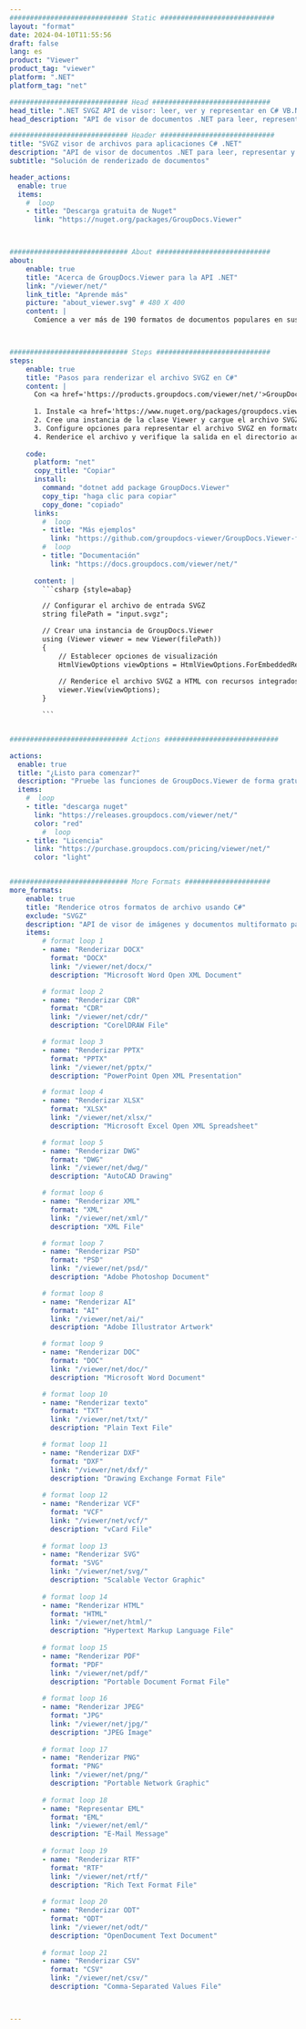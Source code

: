 ```yaml
---
############################# Static ############################
layout: "format"
date: 2024-04-10T11:55:56
draft: false
lang: es
product: "Viewer"
product_tag: "viewer"
platform: ".NET"
platform_tag: "net"

############################# Head #############################
head_title: ".NET SVGZ API de visor: leer, ver y representar en C# VB.NET"
head_description: "API de visor de documentos .NET para leer, representar y mostrar SVGZ en cualquier tipo de aplicaciones C#, ASP.NET, VB.NET y .NET Core."

############################# Header ############################
title: "SVGZ visor de archivos para aplicaciones C# .NET" 
description: "API de visor de documentos .NET para leer, representar y mostrar archivos SVGZ en cualquier tipo de aplicaciones C#, ASP.NET, VB.NET y .NET Core. Vea los archivos renderizados con formato y diseño reales en HTML5, PDF o como una imagen usando unas pocas líneas de código." 
subtitle: "Solución de renderizado de documentos" 

header_actions:
  enable: true
  items:
    #  loop
    - title: "Descarga gratuita de Nuget"
      link: "https://nuget.org/packages/GroupDocs.Viewer"



############################# About ############################
about:
    enable: true
    title: "Acerca de GroupDocs.Viewer para la API .NET"
    link: "/viewer/net/"
    link_title: "Aprende más"
    picture: "about_viewer.svg" # 480 X 400
    content: |
      Comience a ver más de 190 formatos de documentos populares en sus aplicaciones .NET usando GroupDocs.Viewer para API .NET agregando algunas líneas de código. Los desarrolladores pueden mostrar fácilmente PDF, procesamiento de textos, hojas de cálculo de Excel, presentaciones, Visio, proyectos, Outlook y muchos otros formatos de documentos populares en modos HTML5, imagen o PDF. La representación del documento es rápida, idéntica al archivo fuente original y no requiere la instalación de software adicional ni ninguna otra biblioteca externa.



############################# Steps ############################
steps:
    enable: true
    title: "Pasos para renderizar el archivo SVGZ en C#" 
    content: |
      Con <a href='https://products.groupdocs.com/viewer/net/'>GroupDocs.Viewer</a> puede renderizar SVGZ a HTML, JPEG, PNG o PDF en unos pocos pasos.
      
      1. Instale <a href='https://www.nuget.org/packages/groupdocs.viewer'>GroupDocs.Viewer para .NET</a> usando su administrador de paquetes favorito. 
      2. Cree una instancia de la clase Viewer y cargue el archivo SVGZ con la ruta completa.  
      3. Configure opciones para representar el archivo SVGZ en formato HTML, PNG, JPEG o PDF. 
      4. Renderice el archivo y verifique la salida en el directorio actual. 
   
    code:
      platform: "net"
      copy_title: "Copiar"
      install:
        command: "dotnet add package GroupDocs.Viewer"
        copy_tip: "haga clic para copiar"
        copy_done: "copiado"
      links:
        #  loop
        - title: "Más ejemplos"
          link: "https://github.com/groupdocs-viewer/GroupDocs.Viewer-for-.NET"
        #  loop
        - title: "Documentación"
          link: "https://docs.groupdocs.com/viewer/net/"
          
      content: |
        ```csharp {style=abap}

        // Configurar el archivo de entrada SVGZ
        string filePath = "input.svgz";

        // Crear una instancia de GroupDocs.Viewer
        using (Viewer viewer = new Viewer(filePath))
        {
            // Establecer opciones de visualización
            HtmlViewOptions viewOptions = HtmlViewOptions.ForEmbeddedResources();
                
            // Renderice el archivo SVGZ a HTML con recursos integrados
            viewer.View(viewOptions);
        }

        ```            


############################# Actions ############################

actions:
  enable: true
  title: "¿Listo para comenzar?"
  description: "Pruebe las funciones de GroupDocs.Viewer de forma gratuita o solicite una licencia"
  items:
    #  loop
    - title: "descarga nuget"
      link: "https://releases.groupdocs.com/viewer/net/"
      color: "red"
        #  loop
    - title: "Licencia"
      link: "https://purchase.groupdocs.com/pricing/viewer/net/"
      color: "light"


############################# More Formats #####################
more_formats:
    enable: true
    title: "Renderice otros formatos de archivo usando C#"
    exclude: "SVGZ"
    description: "API de visor de imágenes y documentos multiformato para .NET. Vea algunos de los formatos de archivo populares a continuación sin visores externos."
    items: 
        # format loop 1
        - name: "Renderizar DOCX"
          format: "DOCX"
          link: "/viewer/net/docx/"
          description: "Microsoft Word Open XML Document" 

        # format loop 2
        - name: "Renderizar CDR" 
          format: "CDR"
          link: "/viewer/net/cdr/"
          description: "CorelDRAW File" 

        # format loop 3
        - name: "Renderizar PPTX"
          format: "PPTX"
          link: "/viewer/net/pptx/"
          description: "PowerPoint Open XML Presentation" 

        # format loop 4
        - name: "Renderizar XLSX"
          format: "XLSX"
          link: "/viewer/net/xlsx/"
          description: "Microsoft Excel Open XML Spreadsheet" 

        # format loop 5
        - name: "Renderizar DWG"
          format: "DWG"
          link: "/viewer/net/dwg/"
          description: "AutoCAD Drawing"

        # format loop 6
        - name: "Renderizar XML"
          format: "XML"
          link: "/viewer/net/xml/"
          description: "XML File"

        # format loop 7
        - name: "Renderizar PSD"
          format: "PSD"
          link: "/viewer/net/psd/"
          description: "Adobe Photoshop Document"

        # format loop 8
        - name: "Renderizar AI"
          format: "AI"
          link: "/viewer/net/ai/"
          description: "Adobe Illustrator Artwork"

        # format loop 9
        - name: "Renderizar DOC"
          format: "DOC"
          link: "/viewer/net/doc/"
          description: "Microsoft Word Document" 

        # format loop 10
        - name: "Renderizar texto" 
          format: "TXT"
          link: "/viewer/net/txt/"
          description: "Plain Text File" 

        # format loop 11
        - name: "Renderizar DXF" 
          format: "DXF"
          link: "/viewer/net/dxf/"
          description: "Drawing Exchange Format File"  
          
        # format loop 12
        - name: "Renderizar VCF"
          format: "VCF"
          link: "/viewer/net/vcf/"
          description: "vCard File"  
              
        # format loop 13
        - name: "Renderizar SVG"
          format: "SVG"
          link: "/viewer/net/svg/"
          description: "Scalable Vector Graphic" 
          
        # format loop 14
        - name: "Renderizar HTML"
          format: "HTML"
          link: "/viewer/net/html/"
          description: "Hypertext Markup Language File" 
          
        # format loop 15
        - name: "Renderizar PDF"
          format: "PDF"
          link: "/viewer/net/pdf/"
          description: "Portable Document Format File"
          
        # format loop 16
        - name: "Renderizar JPEG"
          format: "JPG"
          link: "/viewer/net/jpg/"
          description: "JPEG Image"
          
        # format loop 17
        - name: "Renderizar PNG"
          format: "PNG"
          link: "/viewer/net/png/"
          description: "Portable Network Graphic" 
          
        # format loop 18
        - name: "Representar EML"
          format: "EML"
          link: "/viewer/net/eml/"
          description: "E-Mail Message" 
          
        # format loop 19
        - name: "Renderizar RTF"
          format: "RTF"
          link: "/viewer/net/rtf/"
          description: "Rich Text Format File" 
          
        # format loop 20
        - name: "Renderizar ODT"
          format: "ODT"
          link: "/viewer/net/odt/"
          description: "OpenDocument Text Document" 
          
        # format loop 21
        - name: "Renderizar CSV"
          format: "CSV"
          link: "/viewer/net/csv/"
          description: "Comma-Separated Values File" 



---
```

